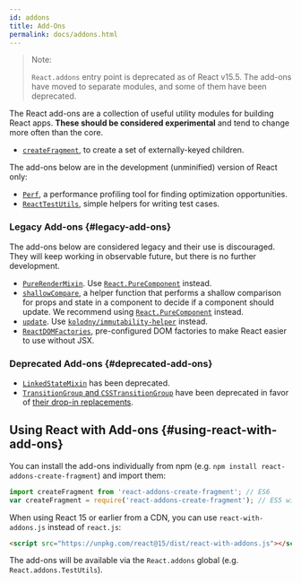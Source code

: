 ```yaml
---
id: addons
title: Add-Ons
permalink: docs/addons.html
---
```


> Note:
> 
> `React.addons` entry point is deprecated as of React v15.5. The add-ons have moved to separate modules, and some of them have been deprecated.

The React add-ons are a collection of useful utility modules for building React apps. **These should be considered experimental** and tend to change more often than the core.

- [`createFragment`](/docs/create-fragment.html), to create a set of externally-keyed children.

The add-ons below are in the development (unminified) version of React only:

- [`Perf`](/docs/perf.html), a performance profiling tool for finding optimization opportunities.
- [`ReactTestUtils`](/docs/test-utils.html), simple helpers for writing test cases.

### Legacy Add-ons {#legacy-add-ons}

The add-ons below are considered legacy and their use is discouraged. They will keep working in observable future, but there is no further development.

- [`PureRenderMixin`](/docs/pure-render-mixin.html). Use [`React.PureComponent`](/docs/react-api.html#reactpurecomponent) instead.
- [`shallowCompare`](/docs/shallow-compare.html), a helper function that performs a shallow comparison for props and state in a component to decide if a component should update. We recommend using [`React.PureComponent`](/docs/react-api.html#reactpurecomponent) instead.
- [`update`](/docs/update.html). Use [`kolodny/immutability-helper`](https://github.com/kolodny/immutability-helper) instead.
- [`ReactDOMFactories`](https://www.npmjs.com/package/react-dom-factories), pre-configured DOM factories to make React easier to use without JSX.

### Deprecated Add-ons {#deprecated-add-ons}

- [`LinkedStateMixin`](/docs/two-way-binding-helpers.html) has been deprecated.
- [`TransitionGroup` and `CSSTransitionGroup`](/docs/animation.html) have been deprecated in favor of [their drop-in replacements](https://github.com/reactjs/react-transition-group/tree/v1-stable).

## Using React with Add-ons {#using-react-with-add-ons}

You can install the add-ons individually from npm (e.g. `npm install react-addons-create-fragment`) and import them:

```javascript
import createFragment from 'react-addons-create-fragment'; // ES6
var createFragment = require('react-addons-create-fragment'); // ES5 with npm
```

When using React 15 or earlier from a CDN, you can use `react-with-addons.js` instead of `react.js`:

```html
<script src="https://unpkg.com/react@15/dist/react-with-addons.js"></script>
```

The add-ons will be available via the `React.addons` global (e.g. `React.addons.TestUtils`).
